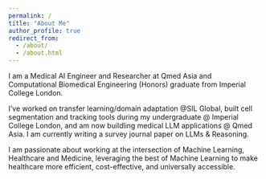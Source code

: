 ```yaml
---
permalink: /
title: "About Me"
author_profile: true
redirect_from: 
  - /about/
  - /about.html
---
```


I am a Medical AI Engineer and Researcher at Qmed Asia and Computational Biomedical Engineering (Honors) graduate from Imperial College London. 

I’ve worked on transfer learning/domain adaptation @SIL Global, built cell segmentation and tracking tools during my undergraduate @ Imperial College London, and am now buildling medical LLM applications @ Qmed Asia. I am currently writing a survey journal paper on LLMs & Reasoning. 

I am passionate about working at the intersection of Machine Learning, Healthcare and Medicine, leveraging the best of Machine Learning to make healthcare more efficient, cost-effective, and universally accessible.


